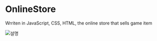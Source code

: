 # OnlineStore
Wrriten in JavaScript, CSS, HTML, the online store that sells game item  

![설명](https://user-images.githubusercontent.com/112360580/188533414-bd932434-f799-437d-a3d1-34c5cb23d4bd.png)

